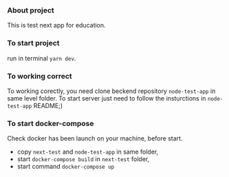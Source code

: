 ### About project

This is test next app for education.

### To start project

run in terminal `yarn dev`.

### To working correct

To working corectly, you need clone beckend
repository `node-test-app` in same level folder.
To start server just need to follow the insturctions in `node-test-app` README;)

### To start docker-compose

Check docker has been launch on your machine, before start.

-   copy `next-test` and `node-test-app` in same folder,
-   start `docker-compose build` in `next-test` folder,
-   start command `docker-compose up`
